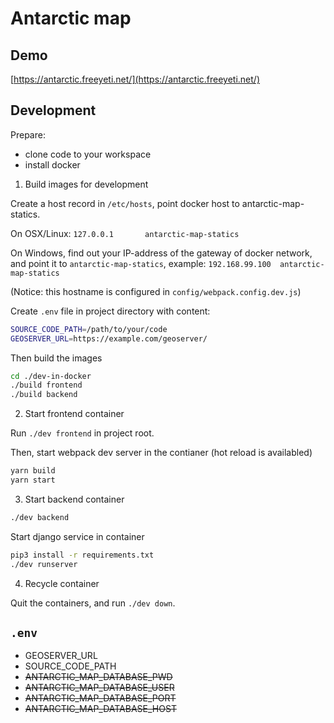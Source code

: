 # Antarctic map

## Demo

[https://antarctic.freeyeti.net/](https://antarctic.freeyeti.net/)

## Development

Prepare: 

* clone code to your workspace
* install docker

1. Build images for development

Create a host record in `/etc/hosts`, point docker host to antarctic-map-statics. 

On OSX/Linux: `127.0.0.1       antarctic-map-statics`

On Windows, find out your IP-address of the gateway of docker network, and point it to `antarctic-map-statics`, example: `192.168.99.100  antarctic-map-statics`

(Notice: this hostname is configured in `config/webpack.config.dev.js`)

Create `.env` file in project directory with content:

```bash
SOURCE_CODE_PATH=/path/to/your/code
GEOSERVER_URL=https://example.com/geoserver/
```

Then build the images

```bash
cd ./dev-in-docker
./build frontend
./build backend
```

2. Start frontend container

Run `./dev frontend` in project root.

Then, start webpack dev server in the contianer (hot reload is availabled)

```bash
yarn build
yarn start
```

3. Start backend container

```bash
./dev backend
```

Start django service in container

```bash
pip3 install -r requirements.txt
./dev runserver
```

4. Recycle container

Quit the containers, and run `./dev down`.

## `.env`

* GEOSERVER_URL
* SOURCE_CODE_PATH
* ~~ANTARCTIC_MAP_DATABASE_PWD~~
* ~~ANTARCTIC_MAP_DATABASE_USER~~
* ~~ANTARCTIC_MAP_DATABASE_PORT~~
* ~~ANTARCTIC_MAP_DATABASE_HOST~~